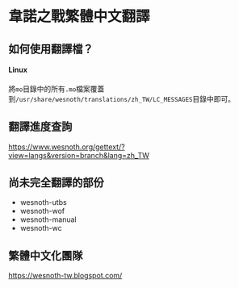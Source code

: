 韋諾之戰繁體中文翻譯
==========

## 如何使用翻譯檔？

#### Linux

將`mo`目錄中的所有`.mo`檔案覆蓋到`/usr/share/wesnoth/translations/zh_TW/LC_MESSAGES`目錄中即可。

## 翻譯進度查詢

https://www.wesnoth.org/gettext/?view=langs&version=branch&lang=zh_TW

## 尚未完全翻譯的部份

* wesnoth-utbs
* wesnoth-wof
* wesnoth-manual
* wesnoth-wc

## 繁體中文化團隊

https://wesnoth-tw.blogspot.com/